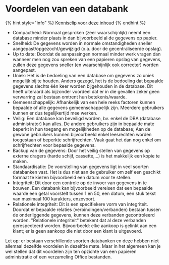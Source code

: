 # Voordelen van een databank

{% hint style="info" %}
[Kennisclip voor deze inhoud](https://youtu.be/v85Da8T5X2E)
{% endhint %}

- Compactheid: Normaal gesproken (zeer waarschijnlijk) neemt een database minder plaats in dan bijvoorbeeld al de gegevens op papier.
- Snelheid: De gegevens worden in normale omstandigheden sneller aangepast/opgezocht/gewijzigd (o.a. door de gecentraliseerde opslag).
- Up to date: Doordat de aanpassingen normaal minder werk vragen dan wanneer men nog zou spreken van een papieren opslag van gegevens, zullen deze gegevens sneller (en waarschijnlijk ook correcter) worden aangepast.
- Uniek: Het is de bedoeling van een database om gegevens zo uniek mogelijk bij te houden. Anders gezegd, het is de bedoeling dat bepaalde gegevens slechts één keer worden bijgehouden in de database. Dit heeft uiteraard als bijzonder voordeel dat er in die gevallen zeker geen verwarring zal bestaan omtrent hun betekenis/waarde.
- Gemeenschappelijk: Afhankelijk van een hele reeks factoren kunnen bepaalde of alle gegevens gemeenschappelijk zijn. Meerdere gebruikers kunnen er dus tegelijkertijd mee werken.
- Veilig: Een database kan beveiligd worden, bv. enkel de DBA (database administrator) kan alles. De andere gebruikers zijn in bepaalde mate beperkt in hun toegang en mogelijkheden op de database; Aan de gewone gebruikers kunnen bijvoorbeeld enkel leesrechten worden toegestaan of beperkte schrijfrechten. Vaak gaat het dan nog enkel om schrijfrechten voor bepaalde gegevens.
- Backup van de gegevens: Door het veilig stellen van gegevens op externe dragers (harde schijf, cassette,...) is het makkelijk een kopie te maken.
- Standaardisatie: De voorstelling van gegevens ligt in veel soorten databanken vast. Het is dus niet aan de gebruiker om zelf een geschikt formaat te kiezen bijvoorbeeld een datum voor te stellen.
- Integriteit: Dit door een controle op de invoer van gegevens in te bouwen. Een databank kan bijvoorbeeld vereisen dat een bepaalde waarde een getal voorstelt tussen 1 en 50, een datum, een stuk tekst van maximaal 100 karakters, enzovoort.
- Relationele integriteit: Dit is een specifiekere vorm van integriteit. Doordat er bepaalde relaties (verbindingen/verbanden) bestaan tussen de onderliggende gegevens, kunnen deze verbanden gecontroleerd worden. "Relationele integriteit" betekent dat al deze verbanden gerespecteerd worden. Bijvoorbeeld: elke aankoop is gelinkt aan een klant; er is geen aankoop die niet door een klant is uitgevoerd.

Let op: er bestaan verschillende soorten databanken en deze hebben niet allemaal dezelfde voordelen in dezelfde mate. Maar in het algemeen kan je wel stellen dat dit voordelen zijn ten opzichte van een papieren administratie of een verzameling Office bestanden.

